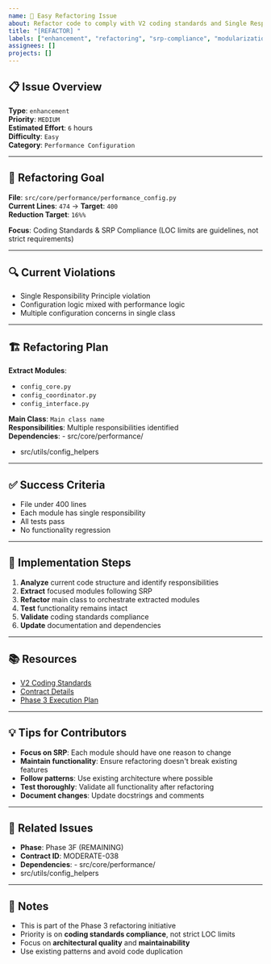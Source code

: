 ```yaml
---
name: 🚀 Easy Refactoring Issue
about: Refactor code to comply with V2 coding standards and Single Responsibility Principle
title: "[REFACTOR] "
labels: ["enhancement", "refactoring", "srp-compliance", "modularization", "good first issue", "easy"]
assignees: []
projects: []
---
```


## 📋 **Issue Overview**

**Type**: `enhancement`  
**Priority**: `MEDIUM`  
**Estimated Effort**: `6` hours  
**Difficulty**: `Easy`  
**Category**: `Performance Configuration`

---

## 🎯 **Refactoring Goal**

**File**: `src/core/performance/performance_config.py`  
**Current Lines**: `474` → **Target**: `400`  
**Reduction Target**: `16%%`

**Focus**: Coding Standards & SRP Compliance (LOC limits are guidelines, not strict requirements)

---

## 🔍 **Current Violations**

- Single Responsibility Principle violation
- Configuration logic mixed with performance logic
- Multiple configuration concerns in single class

---

## 🏗️ **Refactoring Plan**

**Extract Modules**:
- `config_core.py`
- `config_coordinator.py`
- `config_interface.py`

**Main Class**: `Main class name`  
**Responsibilities**: Multiple responsibilities identified  
**Dependencies**: - src/core/performance/
- src/utils/config_helpers

---

## ✅ **Success Criteria**

- File under 400 lines
- Each module has single responsibility
- All tests pass
- No functionality regression

---

## 🚀 **Implementation Steps**

1. **Analyze** current code structure and identify responsibilities
2. **Extract** focused modules following SRP
3. **Refactor** main class to orchestrate extracted modules
4. **Test** functionality remains intact
5. **Validate** coding standards compliance
6. **Update** documentation and dependencies

---

## 📚 **Resources**

- [V2 Coding Standards](../docs/CODING_STANDARDS.md)
- [Contract Details](../contracts/phase3f_remaining_contracts.json)
- [Phase 3 Execution Plan](../contracts/PHASE3_COMPLETE_EXECUTION_PLAN.md)

---

## 💡 **Tips for Contributors**

- **Focus on SRP**: Each module should have one reason to change
- **Maintain functionality**: Ensure refactoring doesn't break existing features
- **Follow patterns**: Use existing architecture where possible
- **Test thoroughly**: Validate all functionality after refactoring
- **Document changes**: Update docstrings and comments

---

## 🔗 **Related Issues**

- **Phase**: Phase 3F (REMAINING)
- **Contract ID**: MODERATE-038
- **Dependencies**: - src/core/performance/
- src/utils/config_helpers

---

## 📝 **Notes**

- This is part of the Phase 3 refactoring initiative
- Priority is on **coding standards compliance**, not strict LOC limits
- Focus on **architectural quality** and **maintainability**
- Use existing patterns and avoid code duplication
